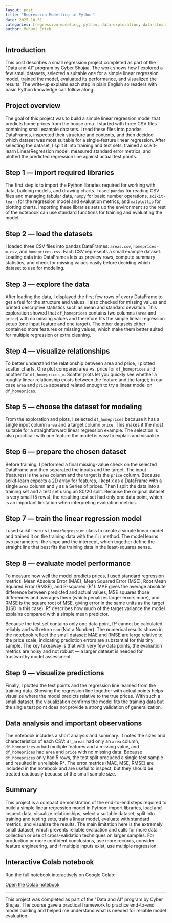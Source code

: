 ```yaml
---
layout: post
title: "Regression Modelling in Python"
date: 2025-10-31
categories: [regression-modeling, python, data-exploration, data-cleaning]
author: Muhuyi Erick
---
```


## Introduction

This post describes a small regression project completed as part of the "Data and AI" program by Cyber Shujaa. The work shows how I explored a few small datasets, selected a suitable one for a simple linear regression model, trained the model, evaluated its performance, and visualized the results. The write-up explains each step in plain English so readers with basic Python knowledge can follow along.

## Project overview

The goal of this project was to build a simple linear regression model that predicts home prices from the house area. I started with three CSV files containing small example datasets. I read these files into pandas DataFrames, inspected their structure and contents, and then decided which dataset was most suitable for a single-feature linear regression. After selecting the dataset, I split it into training and test sets, trained a scikit-learn LinearRegression model, measured standard error metrics, and plotted the predicted regression line against actual test points.

## Step 1 — import required libraries

The first step is to import the Python libraries required for working with data, building models, and drawing charts. I used `pandas` for reading CSV files and managing tabular data, `numpy` for basic number operations, `scikit-learn` for the regression model and evaluation metrics, and `matplotlib` for plotting charts. Importing these libraries sets up the environment so the rest of the notebook can use standard functions for training and evaluating the model.

## Step 2 — load the datasets

I loaded three CSV files into pandas DataFrames: `areas.csv`, `homeprices-m.csv`, and `homeprices.csv`. Each CSV represents a small example dataset. Loading data into DataFrames lets us preview rows, compute summary statistics, and check for missing values easily before deciding which dataset to use for modeling.

## Step 3 — explore the data

After loading the data, I displayed the first few rows of every DataFrame to get a feel for the structure and values. I also checked for missing values and printed descriptive statistics such as mean and standard deviation. This exploration showed that `df_homeprices` contains two columns (`area` and `price`) with no missing values and therefore fits the simple linear regression setup (one input feature and one target). The other datasets either contained more features or missing values, which make them better suited for multiple regression or extra cleaning.

## Step 4 — visualize relationships

To better understand the relationship between area and price, I plotted scatter charts. One plot compared area vs. price for `df_homeprices` and another for `df_homeprices_m`. Scatter plots let you quickly see whether a roughly linear relationship exists between the feature and the target; in our case `area` and `price` appeared related enough to try a linear model on `df_homeprices`.

## Step 5 — choose the dataset for modeling

From the exploration and plots, I selected `df_homeprices` because it has a single input column `area` and a target column `price`. This makes it the most suitable for a straightforward linear regression example. The selection is also practical: with one feature the model is easy to explain and visualize.

## Step 6 — prepare the chosen dataset

Before training, I performed a final missing-value check on the selected DataFrame and then separated the inputs and the target. The input (features) is the `area` column and the target is the `price` column. Because scikit-learn expects a 2D array for features, I kept `X` as a DataFrame with a single `area` column and `y` as a Series of prices. Then I split the data into a training set and a test set using an 80/20 split. Because the original dataset is very small (5 rows), the resulting test set had only one data point, which is an important limitation when interpreting evaluation metrics.

## Step 7 — train the linear regression model

I used scikit-learn's `LinearRegression` class to create a simple linear model and trained it on the training data with the `fit` method. The model learns two parameters: the slope and the intercept, which together define the straight line that best fits the training data in the least-squares sense.

## Step 8 — evaluate model performance

To measure how well the model predicts prices, I used standard regression metrics: Mean Absolute Error (MAE), Mean Squared Error (MSE), Root Mean Squared Error (RMSE), and R-squared (R²). MAE gives the average absolute difference between predicted and actual values, MSE squares those differences and averages them (which penalizes larger errors more), and RMSE is the square root of MSE, giving error in the same units as the target (USD in this case). R² describes how much of the target variance the model explains compared with a simple mean predictor.

Because the test set contains only one data point, R² cannot be calculated reliably and will return `nan` (Not a Number). The numerical results shown in the notebook reflect the small dataset: MAE and RMSE are large relative to the price scale, indicating prediction errors are substantial for this tiny sample. The key takeaway is that with very few data points, the evaluation metrics are noisy and not robust — a larger dataset is needed for trustworthy model assessment.

## Step 9 — visualize predictions

Finally, I plotted the test points and the regression line learned from the training data. Showing the regression line together with actual points helps visualize where the model predicts relative to the true prices. With such a small dataset, the visualization confirms the model fits the training data but the single test point does not provide a strong validation of generalization.

## Data analysis and important observations

The notebook includes a short analysis and summary. It notes the sizes and characteristics of each CSV: `df_areas` had only an `area` column, `df_homeprices-m` had multiple features and a missing value, and `df_homeprices` had `area` and `price` with no missing data. Because `df_homeprices` only had 5 rows, the test split produced a single test sample and resulted in unreliable R². The error metrics (MAE, MSE, RMSE) are included in the notebook and are useful to inspect, but they should be treated cautiously because of the small sample size.

## Summary

This project is a compact demonstration of the end-to-end steps required to build a simple linear regression model in Python: import libraries, load and inspect data, visualize relationships, select a suitable dataset, split into training and testing sets, train a linear model, evaluate with standard metrics, and visualize the results. The main limitation here is the extremely small dataset, which prevents reliable evaluation and calls for more data collection or use of cross-validation techniques on larger samples. For production or more confident conclusions, use more records, consider feature engineering, and if multiple inputs exist, use multiple regression.

## Interactive Colab notebook

Run the full notebook interactively on Google Colab:

[Open the Colab notebook](https://colab.research.google.com/drive/1I8bzIbeeq7laZaq0-vbtyUPqODLR94VM?usp=sharing)

---
This project was completed as part of the "Data and AI" program by Cyber Shujaa. The course gave a practical framework to practice end-to-end model building and helped me understand what is needed for reliable model evaluation.

